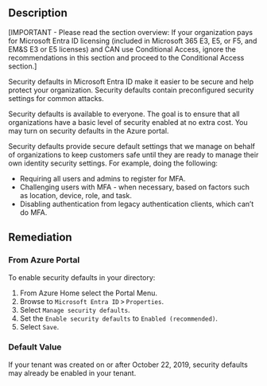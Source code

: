 ## Description

[IMPORTANT - Please read the section overview: If your organization pays for Microsoft Entra ID licensing (included in Microsoft 365 E3, E5, or F5, and EM&S E3 or E5 licenses) and CAN use Conditional Access, ignore the recommendations in this section and proceed to the Conditional Access section.]

Security defaults in Microsoft Entra ID make it easier to be secure and help protect your organization. Security defaults contain preconfigured security settings for common attacks.

Security defaults is available to everyone. The goal is to ensure that all organizations have a basic level of security enabled at no extra cost. You may turn on security defaults in the Azure portal.

Security defaults provide secure default settings that we manage on behalf of organizations to keep customers safe until they are ready to manage their own identity security settings.
For example, doing the following:
- Requiring all users and admins to register for MFA.
- Challenging users with MFA - when necessary, based on factors such as location, device, role, and task.
- Disabling authentication from legacy authentication clients, which can’t do MFA.

## Remediation

### From Azure Portal

To enable security defaults in your directory:

1. From Azure Home select the Portal Menu.
2. Browse to `Microsoft Entra ID` > `Properties`.
3. Select `Manage security defaults`.
4. Set the `Enable security defaults` to `Enabled (recommended)`.
5. Select `Save`.

### Default Value

If your tenant was created on or after October 22, 2019, security defaults may already be enabled in your tenant.
